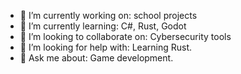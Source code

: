 - 🔭 I’m currently working on: school projects
- 🌱 I’m currently learning: C#, Rust, Godot
- 👯 I’m looking to collaborate on: Cybersecurity tools
- 🤔 I’m looking for help with: Learning Rust.
- 💬 Ask me about: Game development.
